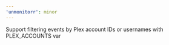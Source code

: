 ```yaml
---
'unmonitorr': minor
---
```


Support filtering events by Plex account IDs or usernames with PLEX_ACCOUNTS var
